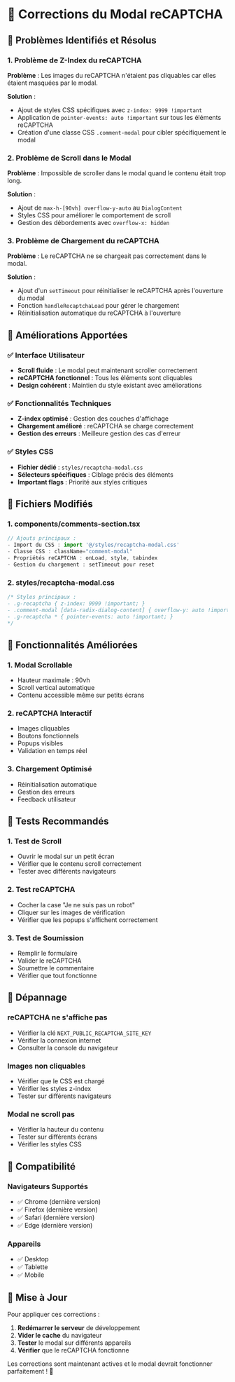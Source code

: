 # 🔧 Corrections du Modal reCAPTCHA

## 🐛 Problèmes Identifiés et Résolus

### 1. **Problème de Z-Index du reCAPTCHA**
**Problème** : Les images du reCAPTCHA n'étaient pas cliquables car elles étaient masquées par le modal.

**Solution** :
- Ajout de styles CSS spécifiques avec `z-index: 9999 !important`
- Application de `pointer-events: auto !important` sur tous les éléments reCAPTCHA
- Création d'une classe CSS `.comment-modal` pour cibler spécifiquement le modal

### 2. **Problème de Scroll dans le Modal**
**Problème** : Impossible de scroller dans le modal quand le contenu était trop long.

**Solution** :
- Ajout de `max-h-[90vh] overflow-y-auto` au `DialogContent`
- Styles CSS pour améliorer le comportement de scroll
- Gestion des débordements avec `overflow-x: hidden`

### 3. **Problème de Chargement du reCAPTCHA**
**Problème** : Le reCAPTCHA ne se chargeait pas correctement dans le modal.

**Solution** :
- Ajout d'un `setTimeout` pour réinitialiser le reCAPTCHA après l'ouverture du modal
- Fonction `handleRecaptchaLoad` pour gérer le chargement
- Réinitialisation automatique du reCAPTCHA à l'ouverture

## 🎨 Améliorations Apportées

### ✅ **Interface Utilisateur**
- **Scroll fluide** : Le modal peut maintenant scroller correctement
- **reCAPTCHA fonctionnel** : Tous les éléments sont cliquables
- **Design cohérent** : Maintien du style existant avec améliorations

### ✅ **Fonctionnalités Techniques**
- **Z-index optimisé** : Gestion des couches d'affichage
- **Chargement amélioré** : reCAPTCHA se charge correctement
- **Gestion des erreurs** : Meilleure gestion des cas d'erreur

### ✅ **Styles CSS**
- **Fichier dédié** : `styles/recaptcha-modal.css`
- **Sélecteurs spécifiques** : Ciblage précis des éléments
- **Important flags** : Priorité aux styles critiques

## 🔧 Fichiers Modifiés

### 1. **components/comments-section.tsx**
```typescript
// Ajouts principaux :
- Import du CSS : import '@/styles/recaptcha-modal.css'
- Classe CSS : className="comment-modal"
- Propriétés reCAPTCHA : onLoad, style, tabindex
- Gestion du chargement : setTimeout pour reset
```

### 2. **styles/recaptcha-modal.css**
```css
/* Styles principaux :
- .g-recaptcha { z-index: 9999 !important; }
- .comment-modal [data-radix-dialog-content] { overflow-y: auto !important; }
- .g-recaptcha * { pointer-events: auto !important; }
*/
```

## 🚀 Fonctionnalités Améliorées

### 1. **Modal Scrollable**
- Hauteur maximale : 90vh
- Scroll vertical automatique
- Contenu accessible même sur petits écrans

### 2. **reCAPTCHA Interactif**
- Images cliquables
- Boutons fonctionnels
- Popups visibles
- Validation en temps réel

### 3. **Chargement Optimisé**
- Réinitialisation automatique
- Gestion des erreurs
- Feedback utilisateur

## 🧪 Tests Recommandés

### 1. **Test de Scroll**
- Ouvrir le modal sur un petit écran
- Vérifier que le contenu scroll correctement
- Tester avec différents navigateurs

### 2. **Test reCAPTCHA**
- Cocher la case "Je ne suis pas un robot"
- Cliquer sur les images de vérification
- Vérifier que les popups s'affichent correctement

### 3. **Test de Soumission**
- Remplir le formulaire
- Valider le reCAPTCHA
- Soumettre le commentaire
- Vérifier que tout fonctionne

## 🐛 Dépannage

### reCAPTCHA ne s'affiche pas
- Vérifier la clé `NEXT_PUBLIC_RECAPTCHA_SITE_KEY`
- Vérifier la connexion internet
- Consulter la console du navigateur

### Images non cliquables
- Vérifier que le CSS est chargé
- Vérifier les styles z-index
- Tester sur différents navigateurs

### Modal ne scroll pas
- Vérifier la hauteur du contenu
- Tester sur différents écrans
- Vérifier les styles CSS

## 📱 Compatibilité

### Navigateurs Supportés
- ✅ Chrome (dernière version)
- ✅ Firefox (dernière version)
- ✅ Safari (dernière version)
- ✅ Edge (dernière version)

### Appareils
- ✅ Desktop
- ✅ Tablette
- ✅ Mobile

## 🔄 Mise à Jour

Pour appliquer ces corrections :

1. **Redémarrer le serveur** de développement
2. **Vider le cache** du navigateur
3. **Tester** le modal sur différents appareils
4. **Vérifier** que le reCAPTCHA fonctionne

Les corrections sont maintenant actives et le modal devrait fonctionner parfaitement ! 🎉
